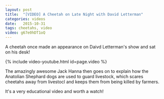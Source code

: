 ```yaml
---
layout: post
title:  "[VIDEO] A Cheetah on Late Night with David Letterman"
categories: videos
date:   2015-10-31
tags: cheetahs, video
video: g67e0hDT1oQ
---
```


A cheetah once made an appearance on Daivd Letterman's show and sat on his desk!

{% include video-youtube.html id=page.video %}
<br/>

The amazingly awesome Jack Hanna then goes on to explain how the Anatolian Shephard
dogs are used to guard livestock, which scares cheetahs away from livestocl and
keeps them from being killed by farmers.

It's a very educational video and worth a watch!



